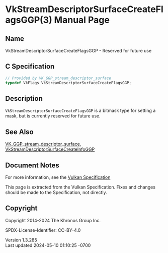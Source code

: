 # VkStreamDescriptorSurfaceCreateFlagsGGP(3) Manual Page

## Name

VkStreamDescriptorSurfaceCreateFlagsGGP - Reserved for future use



## <a href="#_c_specification" class="anchor"></a>C Specification

``` c
// Provided by VK_GGP_stream_descriptor_surface
typedef VkFlags VkStreamDescriptorSurfaceCreateFlagsGGP;
```

## <a href="#_description" class="anchor"></a>Description

`VkStreamDescriptorSurfaceCreateFlagsGGP` is a bitmask type for setting
a mask, but is currently reserved for future use.

## <a href="#_see_also" class="anchor"></a>See Also

[VK_GGP_stream_descriptor_surface](https://registry.khronos.org/vulkan/specs/1.3-extensions/man/html/VK_GGP_stream_descriptor_surface.html),
[VkStreamDescriptorSurfaceCreateInfoGGP](https://registry.khronos.org/vulkan/specs/1.3-extensions/man/html/VkStreamDescriptorSurfaceCreateInfoGGP.html)

## <a href="#_document_notes" class="anchor"></a>Document Notes

For more information, see the <a
href="https://registry.khronos.org/vulkan/specs/1.3-extensions/html/vkspec.html#VkStreamDescriptorSurfaceCreateFlagsGGP"
target="_blank" rel="noopener">Vulkan Specification</a>

This page is extracted from the Vulkan Specification. Fixes and changes
should be made to the Specification, not directly.

## <a href="#_copyright" class="anchor"></a>Copyright

Copyright 2014-2024 The Khronos Group Inc.

SPDX-License-Identifier: CC-BY-4.0

Version 1.3.285  
Last updated 2024-05-10 01:10:25 -0700
